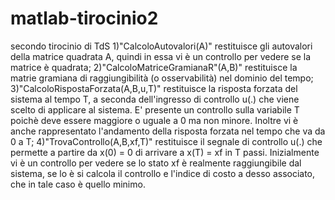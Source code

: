 # matlab-tirocinio2
secondo tirocinio di TdS
1)"CalcoloAutovalori(A)" restituisce gli autovalori della matrice quadrata A, quindi in essa vi è un controllo per vedere se la matrice è quadrata;
2)"CalcoloMatriceGramianaR"(A,B)" restituisce la matrie gramiana di raggiungibilità (o osservabilità) nel dominio del tempo;
3)"CalcoloRispostaForzata(A,B,u,T)" restituisce la risposta forzata del sistema al tempo T, a seconda dell'ingresso di controllo u(.) che viene scelto di applicare al sistema. E' presente un controllo sulla variabile T poichè deve essere maggiore o uguale a 0 ma non minore. Inoltre vi è anche rappresentato l'andamento della risposta forzata nel tempo che va da 0 a T;
4)"TrovaControllo(A,B,xf,T)" restituisce il segnale di controllo u(.) che permette a partire da x(0) = 0 di arrivare a x(T) = xf in T passi. Inizialmente vi è un controllo per vedere se lo stato xf è realmente raggiungibile dal sistema, se lo è si calcola il controllo e l'indice di costo a desso associato, che in tale caso è quello minimo.
